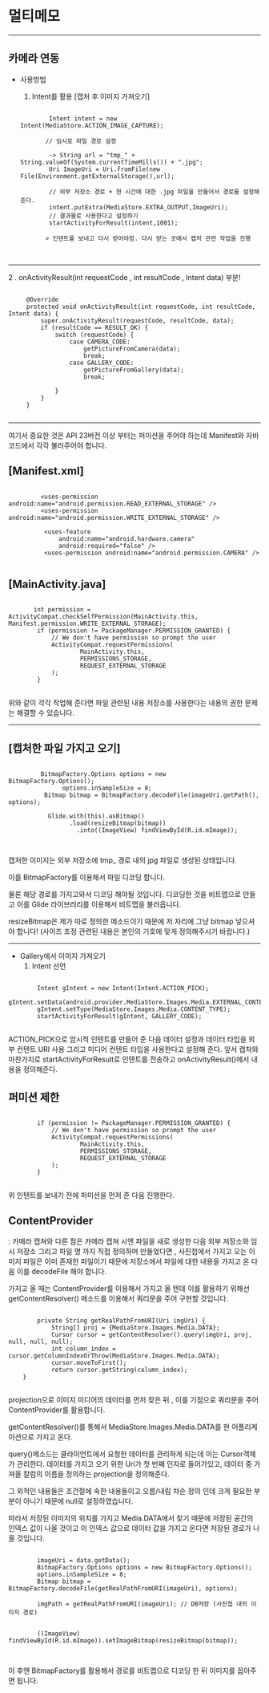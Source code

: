 # 멀티메모
---
## 카메라 연동 

- 사용방법 
    1. Intent를 활용 [캡처 후 이미지 가져오기]
    
	```
		
			Intent intent = new Intent(MediaStore.ACTION_IMAGE_CAPTURE);			
			
           // 임시로 파일 경로 설정
            
			-> String url = "tmp_" + String.valueOf(System.currentTimeMills()) + ".jpg";
            Uri ImageUri = Uri.fromFile(new File(Environment.getExternalStorage(),url);

    		// 외부 저장소 경로 + 현 시간에 대한 .jpg 파일을 만들어서 경로를 설정해준다.
            intent.putExtra(MediaStore.EXTRA_OUTPUT,ImageUri);
            // 결과물로 사용한다고 설정하기 
            startActivityForResult(intent,1001);

           > 인텐트를 보내고 다시 받아야함. 다시 받는 곳에서 캡처 관련 작업을 진행

    ```


<br />
<hr />
  
  
  
   2 . onActivityResult(int requestCode , int resultCode , Intent data) 부분!

   ```

		@Override
    	protected void onActivityResult(int requestCode, int resultCode, Intent data) {
        	super.onActivityResult(requestCode, resultCode, data);
        	if (resultCode == RESULT_OK) {
            	switch (requestCode) {
            	    case CAMERA_CODE:
            	        getPictureFromCamera(data);
            	        break;
            	    case GALLERY_CODE:
            	        getPictureFromGallery(data);
            	        break;

            	}
        	}
    	}


   ``` 



--------

여기서 중요한 것은 API 23버전 이상 부터는 퍼미션을 주어야 하는데 Manifest와 자바 코드에서 각각 불러주어야 합니다.

## [Manifest.xml]

```

         <uses-permission android:name="android.permission.READ_EXTERNAL_STORAGE" />
   		 <uses-permission android:name="android.permission.WRITE_EXTERNAL_STORAGE" />

  		  <uses-feature
  		      android:name="android.hardware.camera"
  		      android:required="false" />
  		  <uses-permission android:name="android.permission.CAMERA" />


```


## [MainActivity.java]

```

	   int permission = ActivityCompat.checkSelfPermission(MainActivity.this, Manifest.permission.WRITE_EXTERNAL_STORAGE);
        if (permission != PackageManager.PERMISSION_GRANTED) {
            // We don't have permission so prompt the user
            ActivityCompat.requestPermissions(
                    MainActivity.this,
                    PERMISSIONS_STORAGE,
                    REQUEST_EXTERNAL_STORAGE
            );
        }


```

위와 같이 각각 작업해 준다면 파일 관련된 내용 저장소를 사용한다는 내용의 권한 문제는 해결할 수 있습니다.


---

## [캡처한 파일 가지고 오기]

```

		 BitmapFactory.Options options = new 	BitmapFactory.Options();
     		   options.inSampleSize = 8;
      	  Bitmap bitmap = BitmapFactory.decodeFile(imageUri.getPath(), options);

     	   Glide.with(this).asBitmap()
       	         .load(resizeBitmap(bitmap))
     	           .into((ImageView) findViewById(R.id.mImage));



```

캡처한 이미지는 외부 저장소에 tmp_ 경로 내의 jpg 파일로 생성된 상태입니다. 

이를 BitmapFactory를 이용해서 파일 디코딩 합니다.

물론 해당 경로를 가지고와서 디코딩 해야될 것입니다.
디코딩한 것을 비트맵으로 만들고 이를 Glide 라이브러리를 이용해서
비트맵을 불러옵니다.

resizeBitmap은 제가 따로 정의한 메소드이기 때문에 저 자리에 그냥 bitmap 넣으셔야 합니다! 
(사이즈 조정 관련된 내용은 본인의 기호에 맞게 정의해주시기 바랍니다.)



--------

- Gallery에서 이미지 가져오기
	1. Intent 선언 
	
```

		Intent gIntent = new Intent(Intent.ACTION_PICK);
        gIntent.setData(android.provider.MediaStore.Images.Media.EXTERNAL_CONTENT_URI);
        gIntent.setType(MediaStore.Images.Media.CONTENT_TYPE);
        startActivityForResult(gIntent, GALLERY_CODE);


```

ACTION_PICK으로 암시적 인텐트를 만들어 준 다음 데이터 설정과 데이터 타입을 외부 컨텐트 URI 사용 그리고 미디어 컨텐트 타입을 사용한다고 설정해 준다.
앞서 캡처와 마찬가지로 startActivityForResult로 인텐트를 전송하고 onActivityResult()에서 내용을 정의해준다.




## 퍼미션 제한 

```

		if (permission != PackageManager.PERMISSION_GRANTED) {
            // We don't have permission so prompt the user
            ActivityCompat.requestPermissions(
                    MainActivity.this,
                    PERMISSIONS_STORAGE,
                    REQUEST_EXTERNAL_STORAGE
            );
        }


```

위 인텐트를 보내기 전에 퍼미션을 먼저 준 다음 진행한다.


## ContentProvider

: 카메라 캡쳐와 다른 점은 카메라 캡쳐 시엔 파일을 새로 생성한 다음 외부 저장소와 임시 저장소 그리고 파일 명 까지 직접 정의하며 만들었다면 , 
사진첩에서 가지고 오는 이미지 파일은 이미 존재한 파일이기 때문에 
저장소에서 파일에 대한 내용을 가지고 온 다음 이를 decodeFile 해야 합니다.





가지고 올 때는 ContentProvider를 이용해서 가지고 올 텐데 이를 활용하기 위해선 getContentResolver() 메소드를 이용해서 쿼리문을 주어 구현할 것입니다.

```

		private String getRealPathFromURI(Uri imgUri) {
        	String[] proj = {MediaStore.Images.Media.DATA};
        	Cursor cursor = getContentResolver().query(imgUri, proj, null, null, null);
       	 	int column_index = cursor.getColumnIndexOrThrow(MediaStore.Images.Media.DATA);
        	cursor.moveToFirst();
        	return cursor.getString(column_index);
    }


```

projection으로 이미지 미디어의 데이터를 먼저 찾은 뒤 , 이를 기점으로 쿼리문을 주어 ContentProvider를 활용합니다.

getContentResolver()를 통해서 MediaStore.Images.Media.DATA를 현 어플리케이션으로 가지고 온다.

query()메소드는 클라이언트에서 요청한 데이터를 관리하게 되는데
이는 Cursor객체가 관리한다.
데이터를 가지고 오기 위한 Uri가 첫 번째 인자로 들어가있고,
데이터 중 가져올 칼럼의 이름을 정의하는 projection을 정의해준다.

그 외적인 내용들은 조건절에 속한 내용들이고 오름/내림 차순 정의 인데 크게 필요한 부분이 아니기 때문에 null로 설정하였습니다.

따라서 저장된 이미지의 위치를 가지고 Media.DATA에서 찾기 때문에 저장된 공간의 인덱스 값이 나올 것이고 이 인덱스 값으로 데이터 값을 가지고 온다면 저장된 경로가 나올 것입니다.


```

     	imageUri = data.getData();
        BitmapFactory.Options options = new BitmapFactory.Options();
        options.inSampleSize = 8;
        Bitmap bitmap = BitmapFactory.decodeFile(getRealPathFromURI(imageUri), options);

        imgPath = getRealPathFromURI(imageUri); // DB저장 (사진첩 내의 이미지 경로)


        ((ImageView) findViewById(R.id.mImage)).setImageBitmap(resizeBitmap(bitmap));



```

이 후엔 BitmapFactory를 활용해서 경로를 비트맵으로 디코딩 한 뒤 
이미지를 꼽아주면 됩니다.

